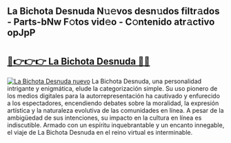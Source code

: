 ## La Bichota Desnuda N𝚞𝚎vos desn𝚞dos filtr𝚊dos - Parts-bNw F𝚘tos vid𝚎o - C𝚘ntenido atr𝚊ctivo opJpP

# <h2><a href="http://mbaouur.tromn.icu/?c=La+Bichota+Desnuda">🔗👉👉👉 La Bichota Desnuda 🔗🔗</a></h2>

[![La Bichota Desnuda nuevo](https://i.imgur.com/pEAQMta.gif)](http://mbaouur.tromn.icu/?c=La+Bichota+Desnuda)
La Bichota Desnuda, una personalidad intrigante y enigmática, elude la categorización simple. Su uso pionero de los medios digitales para la autorrepresentación ha cautivado y enfurecido a los espectadores, encendiendo debates sobre la moralidad, la expresión artística y la naturaleza evolutiva de las comunidades en línea. A pesar de la ambigüedad de sus intenciones, su impacto en la cultura en línea es indiscutible. Armado con un espíritu inquebrantable y un encanto innegable, el viaje de La Bichota Desnuda en el reino virtual es interminable.
